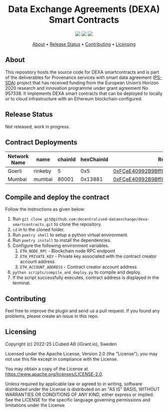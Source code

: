 <h1 align="center">
    Data Exchange Agreements (DEXA) Smart Contracts
</h1>

<p align="center">
    <a href="/../../commits/" title="Last Commit"><img src="https://img.shields.io/github/last-commit/decentralised-dataexchange/dexa-smartcontracts?style=flat"></a>
    <a href="/../../issues" title="Open Issues"><img src="https://img.shields.io/github/issues/decentralised-dataexchange/dexa-smartcontracts?style=flat"></a>
    <a href="./LICENSE" title="License"><img src="https://img.shields.io/badge/License-Apache%202.0-green.svg?style=flat"></a>
</p>

<p align="center">
  <a href="#about">About</a> •
  <a href="#release-status">Release Status</a> •
  <a href="#contributing">Contributing</a> •
  <a href="#licensing">Licensing</a>
</p>

## About

This repository hosts the source code for DEXA smartcontracts and is part of the deliverables for Provenance services with smart data agreement ([PS-SDA](https://ontochain.ngi.eu/content/ps-sda)) project that has received funding from the European Union’s Horizon 2020 research and innovation programme under grant agreement No 957338. It implements DEXA smart contracts that can be deployed to locally or to cloud infrastructure with an Ethereum blockchain configured.
## Release Status

Not released, work in progress.

## Contract Deployments


| Network Name | name    | chainId | hexChainId | Registry Address                                                                                                                |
| ------------ | ------- | ------- | ---------- | ------------------------------------------------------------------------------------------------------------------------------- |
| Goerli       | rinkeby | 5       | 0x5        | [0xFCeE40992B9Bff888d2Faa0691878AD8D7567BA7](https://goerli.etherscan.io/address/0xFCeE40992B9Bff888d2Faa0691878AD8D7567BA7)    |
| Mumbai       | mumbai  | 80001   | 0x13881    | [0xFCeE40992B9Bff888d2Faa0691878AD8D7567BA7](https://mumbai.polygonscan.com/address/0xFCeE40992B9Bff888d2Faa0691878AD8D7567BA7) |

## Compile and deploy the contract

Follow the instructions as given below:

1. Run `git clone git@github.com:decentralised-dataexchange/dexa-smartcontracts.git` to clone the repository.
2. `cd` in to the cloned folder.
3. Run `poetry shell` to setup a python virtual environment.
4. Run `poetry install` to install the dependencies.
5. Configure the following environment variables.
   1. `ETH_NODE_RPC` - Blockchain node RPC endpoint
   2. `ETH_PRIVATE_KEY` - Private key associated with the contract creator account address
   3. `ETH_ACCOUNT_ADDRESS` - Contract creator account address
6. `python scripts/compile_and_deploy.py` to compile and deploy.
7. If the script successfully executes, contract address is displayed in the terminal.


## Contributing

Feel free to improve the plugin and send us a pull request. If you found any problems, please create an issue in this repo.

## Licensing
Copyright (c) 2022-25 LCubed AB (iGrant.io), Sweden

Licensed under the Apache License, Version 2.0 (the "License"); you may not use this file except in compliance with the License.

You may obtain a copy of the License at https://www.apache.org/licenses/LICENSE-2.0.

Unless required by applicable law or agreed to in writing, software distributed under the License is distributed on an "AS IS" BASIS, WITHOUT WARRANTIES OR CONDITIONS OF ANY KIND, either express or implied. See the LICENSE for the specific language governing permissions and limitations under the License.
